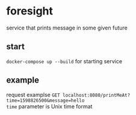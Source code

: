 # foresight
service that prints message in some given future

## start
`docker-compose up --build` for starting service

## example
request examplse `GET localhost:8080/printMeAt?time=1598826500&message=hello`  
`time` parameter is Unix time format
